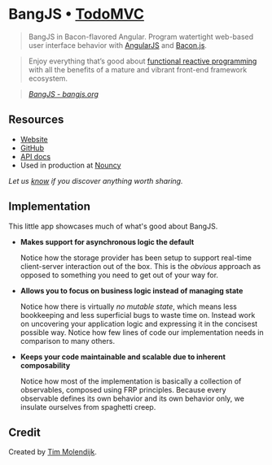 # BangJS • [TodoMVC](http://todomvc.com)

> BangJS in Bacon-flavored Angular. Program watertight web-based user interface behavior with [AngularJS](https://angularjs.org/) and [Bacon.js](https://baconjs.github.io/).

> Enjoy everything that’s good about [functional reactive programming](https://gist.github.com/staltz/868e7e9bc2a7b8c1f754) with all the benefits of a mature and vibrant front-end framework ecosystem.

> _[BangJS - bangjs.org](http://bangjs.org)_


## Resources

- [Website](http://bangjs.org)
- [GitHub](https://github.com/bangjs/bangjs/)
- [API docs](https://github.com/bangjs/bangjs/blob/master/doc/build/bang/bang.md)
- Used in production at [Nouncy](http://nouncy.com)

*Let us [know](https://github.com/tastejs/todomvc/issues) if you discover anything worth sharing.*


## Implementation

This little app showcases much of what's good about BangJS.

* **Makes support for asynchronous logic the default**

  Notice how the storage provider has been setup to support real-time client-server interaction out of the box. This is the _obvious_ approach as opposed to something you need to get out of your way for.

* **Allows you to focus on business logic instead of managing state**

  Notice how there is virtually *no mutable state*, which means less bookkeeping and less superficial bugs to waste time on. Instead work on uncovering your application logic and expressing it in the concisest possible way. Notice how few lines of code our implementation needs in comparison to many others.

* **Keeps your code maintainable and scalable due to inherent composability**

  Notice how most of the implementation is basically a collection of observables, composed using FRP principles. Because every observable defines its own behavior and its own behavior only, we insulate ourselves from spaghetti creep.


## Credit

Created by [Tim Molendijk](http://twitter.com/timmolendijk/).
